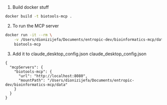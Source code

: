 1. Build docker stuff
```bash
docker build -t biotools-mcp .
```
2. To run the MCP server
```bash
docker run -it --rm \
    -v /Users/dionizijefa/Documents/entropic-dev/bioinformatics-mcp/data:/data \
    biotools-mcp
```
3. Add it to claude_desktop_config.json
claude_desktop_config.json
```
{
  "mcpServers": {
    "biotools-mcp": {
      "url": "http://localhost:8080",
      "mountPath": "/Users/dionizijefa/Documents/entropic-dev/bioinformatics-mcp/data"
    }
  }
}
```

